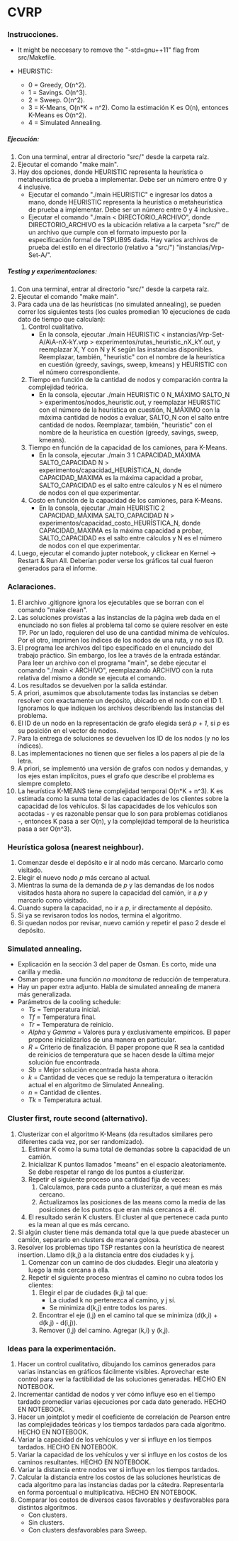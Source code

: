 # CVRP

### Instrucciones.

- It might be neccesary to remove the "-std=gnu++11" flag from src/Makefile.

- HEURISTIC:
	- 0 = Greedy, O(n^2).
	- 1 = Savings. O(n^3).
	- 2 = Sweep. O(n^2).
	- 3 = K-Means, O(n\*K + n^2). Como la estimación K es O(n), entonces K-Means es O(n^2).
	- 4 = Simulated Annealing.

##### Ejecución:
1. Con una terminal, entrar al directorio "src/" desde la carpeta raíz.
2. Ejecutar el comando "make main".
3. Hay dos opciones, donde HEURISTIC representa la heurística o metaheurística de prueba a implementar. Debe ser un número entre 0 y 4 inclusive.
	- Ejecutar el comando "./main HEURISTIC" e ingresar los datos a mano, donde HEURISTIC representa la heurística o metaheurística de prueba a implementar. Debe ser un número entre 0 y 4 inclusive..
	- Ejecutar el comando "./main < DIRECTORIO_ARCHIVO", donde DIRECTORIO_ARCHIVO es la ubicación relativa a la carpeta "src/" de un archivo que cumple con el formato impuesto por la especificación formal de TSPLIB95 dada. Hay varios archivos de prueba del estilo en el directorio (relativo a "src/") "instancias/Vrp-Set-A/".


##### Testing y experimentaciones:
1. Con una terminal, entrar al directorio "src/" desde la carpeta raíz.
2. Ejecutar el comando "make main".
3. Para cada una de las heurísticas (no simulated annealing), se pueden correr los siguientes tests (los cuales promedian 10 ejecuciones de cada dato de tiempo que calculan):
	1. Control cualitativo.
		- En la consola, ejecutar ./main HEURISTIC < instancias/Vrp-Set-A/A\A-nX-kY.vrp > experimentos/rutas_heuristic_nX_kY.out, y reemplazar X, Y con N y K según las instancias disponibles. Reemplazar, también, "heuristic" con el nombre de la heurística en cuestión (greedy, savings, sweep, kmeans) y HEURISTIC con el número correspondiente.
	2. Tiempo en función de la cantidad de nodos y comparación contra la complejidad teórica.
		- En la consola, ejecutar ./main HEURISTIC 0 N_MÁXIMO SALTO_N > experimentos/nodos_heuristic.out, y reemplazar HEURISTIC con el número de la heurística en cuestión, N_MÁXIMO con la máxima cantidad de nodos a evaluar, SALTO_N con el salto entre cantidad de nodos. Reemplazar, también, "heuristic" con el nombre de la heurística en cuestión (greedy, savings, sweep, kmeans).
	3. Tiempo en función de la capacidad de los camiones, para K-Means.
		- En la consola, ejecutar ./main 3 1 CAPACIDAD_MÁXIMA SALTO_CAPACIDAD N > experimentos/capacidad_HEURÍSTICA_N, donde CAPACIDAD_MAXIMA es la máxima capacidad a probar, SALTO_CAPACIDAD es el salto entre cálculos y N es el número de nodos con el que experimentar.
	3. Costo en función de la capacidad de los camiones, para K-Means.
		- En la consola, ejecutar ./main HEURISTIC 2 CAPACIDAD_MÁXIMA SALTO_CAPACIDAD N > experimentos/capacidad_costo_HEURÍSTICA_N, donde CAPACIDAD_MAXIMA es la máxima capacidad a probar, SALTO_CAPACIDAD es el salto entre cálculos y N es el número de nodos con el que experimentar.
4. Luego, ejecutar el comando jupter notebook, y clickear en Kernel -> Restart & Run All. Deberían poder verse los gráficos tal cual fueron generados para el informe.
	
### Aclaraciones.
1. El archivo .gitignore ignora los ejecutables que se borran con el comando "make clean".
2. Las soluciones provistas a las instancias de la página web dada en el enunciado no son fieles al problema tal como se quiere resolver en este TP. Por un lado, requieren del uso de una cantidad mínima de vehículos. Por el otro, imprimen los índices de los nodos de una ruta, y no sus ID.
3. El programa lee archivos del tipo especificado en el enunciado del trabajo práctico. Sin embargo, los lee a través de la entrada estándar. Para leer un archivo con el programa "main", se debe ejecutar el comando "./main < ARCHIVO", reemplazando ARCHIVO con la ruta relativa del mismo a donde se ejecuta el comando.
4. Los resultados se devuelven por la salida estándar.
5. A priori, asumimos que absolutamente todas las instancias se deben resolver con exactamente un depósito, ubicado en el nodo con el ID 1. Ignoramos lo que indiquen los archivos describiendo las instancias del problema.
6. El ID de un nodo en la representación de grafo elegida será *p + 1*, si *p* es su posición en el vector de nodos.
7. Para la entrega de soluciones se devuelven los ID de los nodos (y no los índices).
8. Las implementaciones no tienen que ser fieles a los papers al pie de la letra.
9. A priori, se implementó una versión de grafos con nodos y demandas, y los ejes estan implícitos, pues el grafo que describe el problema es siempre completo.
10. La heurística K-MEANS tiene complejidad temporal O(n\*K + n^3). K es estimada como la suma total de las capacidades de los clientes sobre la capacidad de los vehículos. Si las capacidades de los vehículos son acotadas - y es razonable pensar que lo son para problemas cotidianos -, entonces K pasa a ser O(n), y la complejidad temporal de la heurística pasa a ser O(n^3).

### Heurística golosa (nearest neighbour).
1. Comenzar desde el depósito e ir al nodo más cercano. Marcarlo como visitado.
2. Elegir el nuevo nodo *p* más cercano al actual.
3. Mientras la suma de la demanda de *p* y las demandas de los nodos visitados hasta ahora no supere la capacidad del camión, ir a *p* y marcarlo como visitado.
4. Cuando supera la capacidad, no ir a *p*, ir directamente al depósito.
5. Si ya se revisaron todos los nodos, termina el algoritmo.
6. Si quedan nodos por revisar, nuevo camión y repetir el paso 2 desde el depósito.

### Simulated annealing.
- Explicación en la sección 3 del paper de Osman. Es corto, mide una carilla y media.
- Osman propone una función *no monótona* de reducción de temperatura.
- Hay un paper extra adjunto. Habla de simulated annealing de manera más generalizada.
- Parámetros de la cooling schedule:
	- *Ts* = Temperatura inicial.
	- *Tf* = Temperatura final.
	- *Tr* = Temperatura de reinicio.
	- *Alpha* y *Gamma* = Valores pura y exclusivamente empíricos. El paper propone inicializarlos de una manera en particular.
	- *R* = Criterio de finalización. El paper propone que R sea la cantidad de reinicios de temperatura que se hacen desde la última mejor solución fue encontrada.
	- *Sb* = Mejor solución encontrada hasta ahora.
	- *k* = Cantidad de veces que se redujo la temperatura o iteración actual el en algoritmo de Simulated Annealing.
	- *n* = Cantidad de clientes.
	- *Tk* = Temperatura actual.

### Cluster first, route second (alternativo).
1. Clusterizar con el algoritmo K-Means (da resultados similares pero diferentes cada vez, por ser randomizado).
	1. Estimar K como la suma total de demandas sobre la capacidad de un camión.
	2. Inicializar K puntos llamados "means" en el espacio aleatoriamente. Se debe respetar el rango de los puntos a clusterizar.
	3. Repetir el siguiente proceso una cantidad fija de veces:
		1. Calculamos, para cada punto a clusterizar, a qué mean es más cercano.
		2. Actualizamos las posiciones de las means como la media de las posiciones de los puntos que eran más cercanos a él.
	4. El resultado serán K clusters. El cluster al que pertenece cada punto es la mean al que es más cercano.
2. Si algún cluster tiene más demanda total que la que puede abastecer un camión, separarlo en clusters de manera golosa.
3. Resolver los problemas tipo TSP restantes con la heurística de nearest insertion. Llamo d(k,j) a la distancia entre dos ciudades k y j.
	1. Comenzar con un camino de dos ciudades. Elegir una aleatoria y luego la más cercana a ella.
	2. Repetir el siguiente proceso mientras el camino no cubra todos los clientes:
		1. Elegir el par de ciudades (k,j) tal que:
			- La ciudad k no pertenezca al camino, y j sí.
			- Se minimiza d(k,j) entre todos los pares.
		2. Encontrar el eje (i,j) en el camino tal que se minimiza (d(k,i) + d(k,j) - d(i,j)).
		3. Remover (i,j) del camino. Agregar (k,i) y (k,j).

### Ideas para la experimentación.
1. Hacer un control cualitativo, dibujando los caminos generados para varias instancias en gráficos fácilmente visibles. Aprovechar este control para ver la factibilidad de las soluciones generadas. HECHO EN NOTEBOOK.
2. Incrementar cantidad de nodos y ver cómo influye eso en el tiempo tardado promediar varias ejecuciones por cada dato generado. HECHO EN NOTEBOOK.
3. Hacer un jointplot y medir el coeficiente de correlación de Pearson entre las complejidades teóricas y los tiempos tardados para cada algoritmo. HECHO EN NOTEBOOK.
4. Variar la capacidad de los vehículos y ver si influye en los tiempos tardados. HECHO EN NOTEBOOK.
5. Variar la capacidad de los vehículos y ver si influye en los costos de los caminos resultantes. HECHO EN NOTEBOOK.
6. Variar la distancia entre nodos ver si influye en los tiempos tardados.
7. Calcular la distancia entre los costos de las soluciones heurísticas de cada algoritmo para las instancias dadas por la cátedra. Representarla en forma porcentual o multiplicativa. HECHO EN NOTEBOOK.
8. Comparar los costos de diversos casos favorables y desfavorables para distintos algoritmos.
	- Con clusters.
	- Sin clusters.
	- Con clusters desfavorables para Sweep.